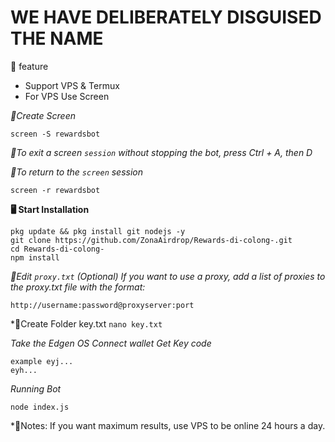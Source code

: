 # WE HAVE DELIBERATELY DISGUISED THE NAME 

📝 feature 
- Support VPS & Termux
- For VPS Use Screen

*🔖Create Screen*

````
screen -S rewardsbot
````
*🔖To exit a screen `session` without stopping the bot, press Ctrl + A, then D*

*🔖To return to the `screen` session*

````
screen -r rewardsbot
````
**🖥️ Start Installation**

````
pkg update && pkg install git nodejs -y
git clone https://github.com/ZonaAirdrop/Rewards-di-colong-.git
cd Rewards-di-colong-
npm install
````
*🔖Edit `proxy.txt` (Optional)
If you want to use a proxy, add a list of proxies to the proxy.txt file with the format:*

````
http://username:password@proxyserver:port
````
*🔖Create Folder key.txt `nano key.txt`

*Take the Edgen OS Connect wallet Get Key code* 

````
example eyj...
eyh...
````
*Running Bot*

````
node index.js
````

*📝Notes: If you want maximum results, use VPS to be online 24 hours a day.
